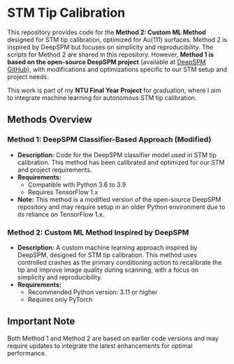 # STM Tip Calibration

This repository provides code for the **Method 2: Custom ML Method** designed for STM tip calibration, optimized for Au(111) surfaces. Method 2 is inspired by DeepSPM but focuses on simplicity and reproducibility. The scripts for Method 2 are shared in this repository. However, **Method 1 is based on the open-source DeepSPM project** (available at [DeepSPM GitHub](https://github.com/abred/DeepSPM)), with modifications and optimizations specific to our STM setup and project needs.

This work is part of my **NTU Final Year Project** for graduation, where I aim to integrate machine learning for autonomous STM tip calibration.

## Methods Overview

### Method 1: DeepSPM Classifier-Based Approach (Modified)
- **Description:** Code for the DeepSPM classifier model used in STM tip calibration. This method has been calibrated and optimized for our STM and project requirements.
- **Requirements:**
  - Compatible with Python 3.6 to 3.9
  - Requires TensorFlow 1.x
- **Note:** This method is a modified version of the open-source DeepSPM repository and may require setup in an older Python environment due to its reliance on TensorFlow 1.x.

### Method 2: Custom ML Method Inspired by DeepSPM
- **Description:** A custom machine learning approach inspired by DeepSPM, designed for STM tip calibration. This method uses controlled crashes as the primary conditioning action to recalibrate the tip and improve image quality during scanning, with a focus on simplicity and reproducibility.
- **Requirements:**
  - Recommended Python version: 3.11 or higher
  - Requires only PyTorch

## Important Note
Both Method 1 and Method 2 are based on earlier code versions and may require updates to integrate the latest enhancements for optimal performance.


